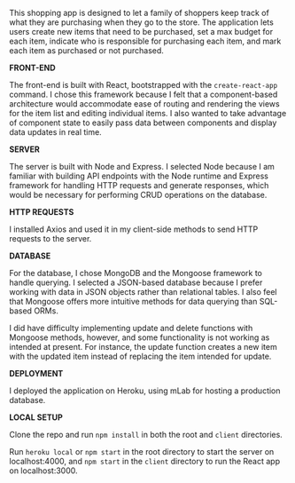 This shopping app is designed to let a family of shoppers keep track of what they are purchasing when they go to the store. The application lets users create new items that need to be purchased, set a max budget for each item, indicate who is responsible for purchasing each item, and mark each item as purchased or not purchased. 

**FRONT-END**

The front-end is built with React, bootstrapped with the `create-react-app` command. I chose this framework because I felt that a component-based architecture would accommodate ease of routing and rendering the views for the item list and editing individual items. I also wanted to take advantage of component state to easily pass data between components and display data updates in real time. 

**SERVER**

The server is built with Node and Express. I selected Node because I am familiar with building API endpoints with the Node runtime and Express framework for handling HTTP requests and generate responses, which would be necessary for performing CRUD operations on the database. 

**HTTP REQUESTS**

I installed Axios and used it in my client-side methods to send HTTP requests to the server. 

**DATABASE**

For the database, I chose MongoDB and the Mongoose framework to handle querying. I selected a JSON-based database because I prefer working with data in JSON objects rather than relational tables. I also feel that Mongoose offers more intuitive methods for data querying than SQL-based ORMs. 

I did have difficulty implementing update and delete functions with Mongoose methods, however, and some functionality is not working as intended at present. For instance, the update function creates a new item with the updated item instead of replacing the item intended for update. 

**DEPLOYMENT**

I deployed the application on Heroku, using mLab for hosting a production database. 

**LOCAL SETUP**

Clone the repo and run `npm install` in both the root and `client` directories. 

Run `heroku local` or `npm start` in the root directory to start the server on localhost:4000, and `npm start` in the `client` directory to run the React app on localhost:3000.